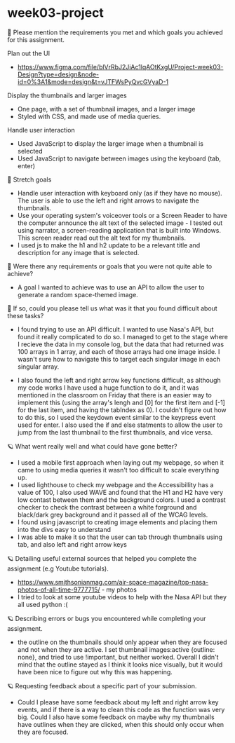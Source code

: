 # week03-project

🎯 Please mention the requirements you met and which goals you achieved for this assignment.

Plan out the UI

- https://www.figma.com/file/blVrRbJ2JiAc1lqAOtKxgU/Project-week03-Design?type=design&node-id=0%3A1&mode=design&t=vJTFWsPyQvcGVyaD-1

Display the thumbnails and larger images

- One page, with a set of thumbnail images, and a larger image
- Styled with CSS, and made use of media queries.

Handle user interaction

- Used JavaScript to display the larger image when a thumbnail is selected
- Used JavaScript to navigate between images using the keyboard (tab, enter)

🏹 Stretch goals

- Handle user interaction with keyboard only (as if they have no mouse). The user is able to use the left and right arrows to navigate the thumbnails.
- Use your operating system's voiceover tools or a Screen Reader to have the computer announce the alt text of the selected image - I tested out using narrator, a screen-reading application that is built into Windows. This screen reader read out the alt text for my thumbnails.
- I used js to make the h1 and h2 update to be a relevant title and description for any image that is selected.

🎯 Were there any requirements or goals that you were not quite able to achieve?

- A goal I wanted to achieve was to use an API to allow the user to generate a random space-themed image.

🎯 If so, could you please tell us what was it that you found difficult about these tasks?

- I found trying to use an API difficult. I wanted to use Nasa's API, but found it really complicated to do so. I managed to get to the stage where I recieve the data in my console log, but the data that had returned was 100 arrays in 1 array, and each of those arrays had one image inside. I wasn't sure how to navigate this to target each singular image in each singular array.

- I also found the left and right arrow key functions difficult, as although my code works I have used a huge function to do it, and it was mentioned in the classroom on Friday that there is an easier way to implement this (using the array's lengh and [0] for the first item and [-1] for the last item, and having the tabIndex as 0). I couldn't figure out how to do this, so I used the keydown event similar to the keypress event used for enter. I also used the if and else statments to allow the user to jump from the last thumbnail to the first thumbnails, and vice versa.

🪐 What went really well and what could have gone better?

- I used a mobile first approach when laying out my webpage, so when it came to using media queries it wasn't too difficult to scale everything up.
- I used lighthouse to check my webpage and the Accessibillity has a value of 100, I also used WAVE and found that the H1 and H2 have very low contast between them and the background colors. I used a contrast checker to check the contrast between a white forground and black/dark grey background and it passed all of the WCAG levels.
- I found using javascript to creating image elements and placing them into the divs easy to understand
- I was able to make it so that the user can tab through thumbnails using tab, and also left and right arrow keys

🪐 Detailing useful external sources that helped you complete the assignment (e.g Youtube tutorials).

- https://www.smithsonianmag.com/air-space-magazine/top-nasa-photos-of-all-time-9777715/ - my photos
- I tried to look at some youtube videos to help with the Nasa API but they all used python :(

🪐 Describing errors or bugs you encountered while completing your assignment.

- the outline on the thumbnails should only appear when they are focused and not when they are active. I set thumbnail images:active {outline: none}, and tried to use !important, but neither worked. Overall I didn't mind that the outline stayed as I think it looks nice visually, but it would have been nice to figure out why this was happening.

🪐 Requesting feedback about a specific part of your submission.

- Could I please have some feedback about my left and right arrow key events, and if there is a way to clean this code as the function was very big. Could I also have some feedback on maybe why my thumbnails have outlines when they are clicked, when this should only occur when they are focused.
